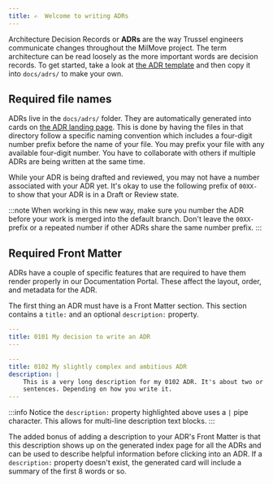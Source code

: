 ```yaml
---
title: ✍️  Welcome to writing ADRs
---
```


Architecture Decision Records or **ADRs** are the way Trussel engineers
communicate changes throughout the MilMove project. The term architecture can be
read loosely as the more important words are decision records. To get started,
take a look at [the ADR template](./template.md) and then copy it into
`docs/adrs/` to make your own.

## Required file names

ADRs live in the `docs/adrs/` folder. They are automatically generated into
cards on [the ADR landing page](/docs/adrs/). This is done by having the files
in that directory follow a specific naming convention which includes a
four-digit number prefix before the name of your file. You may prefix your file
with any available four-digit number. You have to collaborate with others if
multiple ADRs are being written at the same time.

While your ADR is being drafted and reviewed, you may not have a number
associated with your ADR yet. It's okay to use the following prefix of `00XX-`
to show that your ADR is in a Draft or Review state.

:::note
When working in this new way, make sure you number the ADR before your work is
merged into the default branch. Don't leave the `00XX-` prefix or a repeated
number if other ADRs share the same number prefix.
:::

## Required Front Matter

ADRs have a couple of specific features that are required to have them render
properly in our Documentation Portal. These affect the layout, order, and
metadata for the ADR.

The first thing an ADR must have is a Front Matter section. This section
contains a `title:` and an optional `description:` property.

```yaml title="A simple Front Matter with just a title."
---
title: 0101 My decision to write an ADR
---
```

```yaml {3} title="A more complicated Front Matter with a multi-line description."
---
title: 0102 My slightly complex and ambitious ADR
description: |
    This is a very long description for my 0102 ADR. It's about two or three
    sentences. Depending on how you write it.
---
```

:::info
Notice the `description:` property highlighted above uses a `|` pipe character.
This allows for multi-line description text blocks.
:::

The added bonus of adding a description to your ADR's Front Matter is that this
description shows up on the generated index page for all the ADRs and can be
used to describe helpful information before clicking into an ADR. If a
`description:` property doesn't exist, the generated card will include a summary
of the first 8 words or so.
